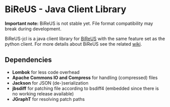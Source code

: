 # BiReUS - Java Client Library

**Important note:** BiReUS is not stable yet. File format compatibility may break during development.

BiReUS-jcl is a java client library for [BiReUS](https://github.com/Brutus5000/BiReUS) with the same feature set as the python client.
For more details about BiReUS see the related [wiki](https://github.com/Brutus5000/BiReUS/wiki).


## Dependencies
* **Lombok** for less code overhead
* **Apache Commons IO and Compress** for handling (compressed) files
* **Jackson** for JSON (de-)serialization
* **jbsdiff** for patching file according to bsdiff4 (embedded since there is no working release available)
* **JGraphT** for resolving patch paths